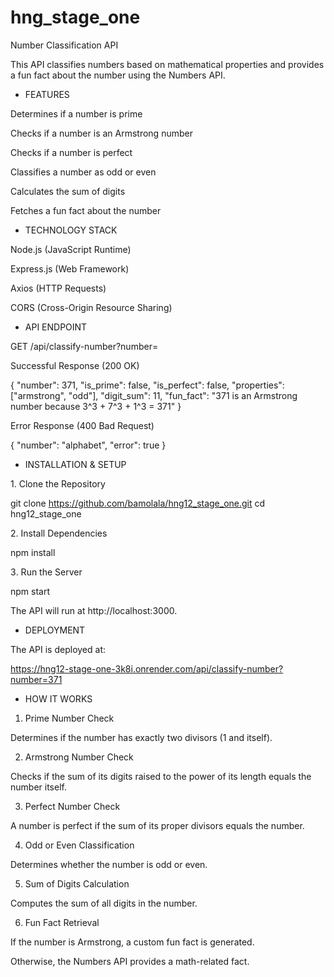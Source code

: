 # hng_stage_one

Number Classification API

This API classifies numbers based on mathematical properties and provides a fun fact about the number using the Numbers API.

* FEATURES
  

Determines if a number is prime

Checks if a number is an Armstrong number

Checks if a number is perfect

Classifies a number as odd or even

Calculates the sum of digits

Fetches a fun fact about the number

* TECHNOLOGY STACK
  

Node.js (JavaScript Runtime)

Express.js (Web Framework)

Axios (HTTP Requests)

CORS (Cross-Origin Resource Sharing)

* API ENDPOINT
  

GET /api/classify-number?number=<integer>

 Successful Response (200 OK)

{
    "number": 371,
    "is_prime": false,
    "is_perfect": false,
    "properties": ["armstrong", "odd"],
    "digit_sum": 11,
    "fun_fact": "371 is an Armstrong number because 3^3 + 7^3 + 1^3 = 371"
}

 Error Response (400 Bad Request)

{
    "number": "alphabet",
    "error": true
}

* INSTALLATION & SETUP
  

1️.  Clone the Repository

git clone https://github.com/bamolala/hng12_stage_one.git
cd hng12_stage_one

2️. Install Dependencies

npm install

3️. Run the Server

npm start

The API will run at http://localhost:3000.

* DEPLOYMENT
  

The API is deployed at:

 https://hng12-stage-one-3k8i.onrender.com/api/classify-number?number=371

* HOW IT WORKS
  

1. Prime Number Check

Determines if the number has exactly two divisors (1 and itself).

2. Armstrong Number Check

Checks if the sum of its digits raised to the power of its length equals the number itself.

3. Perfect Number Check

A number is perfect if the sum of its proper divisors equals the number.

4. Odd or Even Classification

Determines whether the number is odd or even.

5. Sum of Digits Calculation

Computes the sum of all digits in the number.

6. Fun Fact Retrieval

If the number is Armstrong, a custom fun fact is generated.

Otherwise, the Numbers API provides a math-related fact.

